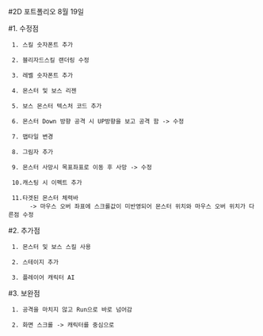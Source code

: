 #2D 포트폴리오 8월 19일

#1. 수정점

     1. 스킬 숫자폰트 추가

     2. 블리자드스킬 랜더링 수정
     
     3. 레벨 숫자폰트 추가
     
     4. 몬스터 및 보스 리젠
     
     5. 보스 몬스터 텍스처 코드 추가
     
     6. 몬스터 Down 방향 공격 시 UP방향을 보고 공격 함 -> 수정
     
     7. 맵타일 변경
     
     8. 그림자 추가
     
     9. 몬스터 사망시 목표좌표로 이동 후 사망 -> 수정
     
     10.캐스팅 시 이펙트 추가
     
     11.타겟된 몬스터 체력바 
          -> 마우스 오버 좌표에 스크롤값이 미반영되어 몬스터 위치와 마우스 오버 위치가 다른점 수정

#2. 추가점

     1. 몬스터 및 보스 스킬 사용
     
     2. 스테이지 추가
     
     3. 플레이어 캐릭터 AI
    
#3. 보완점

     1. 공격을 마치지 않고 Run으로 바로 넘어감

     2. 화면 스크롤 -> 캐릭터를 중심으로
     
     
